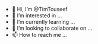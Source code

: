- 👋 Hi, I’m @TimTouseef
- 👀 I’m interested in ...
- 🌱 I’m currently learning ...
- 💞️ I’m looking to collaborate on ...
- 📫 How to reach me ...

<!---
Timtaimoor/Timtaimoor is a ✨ special ✨ repository because its `README.md` (this file) appears on your GitHub profile.
You can click the Preview link to take a look at your changes.
--->
